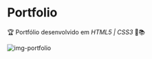 # Portfolio

🏆 Portfólio desenvolvido em _HTML5 | CSS3_ 📝📚

![img-portfolio](https://user-images.githubusercontent.com/66651329/95674015-d8272f00-0b83-11eb-9265-11d165198f3d.JPG)
